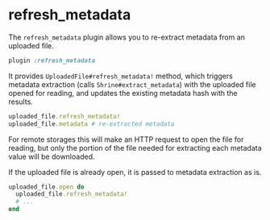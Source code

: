 # refresh_metadata

The `refresh_metadata` plugin allows you to re-extract metadata from an
uploaded file.

```rb
plugin :refresh_metadata
```

It provides `UploadedFile#refresh_metadata!` method, which triggers metadata
extraction (calls `Shrine#extract_metadata`) with the uploaded file opened for
reading, and updates the existing metadata hash with the results.

```rb
uploaded_file.refresh_metadata!
uploaded_file.metadata # re-extracted metadata
```

For remote storages this will make an HTTP request to open the file for
reading, but only the portion of the file needed for extracting each metadata
value will be downloaded.

If the uploaded file is already open, it is passed to metadata extraction as
is.

```rb
uploaded_file.open do
  uploaded_file.refresh_metadata!
  # ...
end
```
